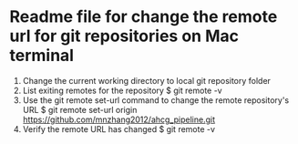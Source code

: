 # Readme file for change the remote url for git repositories on Mac terminal
1. Change the current working directory to local git repository folder
2. List exiting remotes for the repository
   $ git remote -v
3. Use the git remote set-url command to change the remote repository's URL
   $ git remote set-url origin https://github.com/mnzhang2012/ahcg_pipeline.git
4. Verify the remote URL has changed
   $ git remote -v
